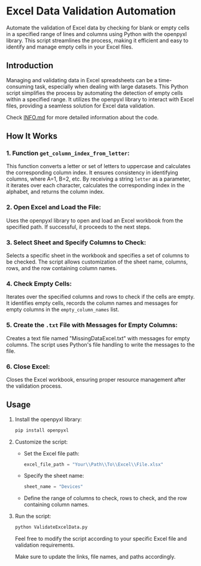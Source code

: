 # Excel Data Validation Automation

Automate the validation of Excel data by checking for blank or empty cells in a specified range of lines and columns using Python with the openpyxl library. This script streamlines the process, making it efficient and easy to identify and manage empty cells in your Excel files.

## Introduction

Managing and validating data in Excel spreadsheets can be a time-consuming task, especially when dealing with large datasets. This Python script simplifies the process by automating the detection of empty cells within a specified range. It utilizes the openpyxl library to interact with Excel files, providing a seamless solution for Excel data validation.

Check [INFO.md](INFO.md) for more detailed information about the code.

## How It Works

### 1. Function `get_column_index_from_letter`:

This function converts a letter or set of letters to uppercase and calculates the corresponding column index. It ensures consistency in identifying columns, where A=1, B=2, etc. By receiving a string `letter` as a parameter, it iterates over each character, calculates the corresponding index in the alphabet, and returns the column index.

### 2. Open Excel and Load the File:

Uses the openpyxl library to open and load an Excel workbook from the specified path. If successful, it proceeds to the next steps.

### 3. Select Sheet and Specify Columns to Check:

Selects a specific sheet in the workbook and specifies a set of columns to be checked. The script allows customization of the sheet name, columns, rows, and the row containing column names.

### 4. Check Empty Cells:

Iterates over the specified columns and rows to check if the cells are empty. It identifies empty cells, records the column names and messages for empty columns in the `empty_column_names` list.

### 5. Create the `.txt` File with Messages for Empty Columns:

Creates a text file named "MissingDataExcel.txt" with messages for empty columns. The script uses Python's file handling to write the messages to the file.

### 6. Close Excel:

Closes the Excel workbook, ensuring proper resource management after the validation process.

## Usage

1. Install the openpyxl library:

   ```bash
   pip install openpyxl
   ```

2. Customize the script:

   - Set the Excel file path:

     ```python
     excel_file_path = "Your\\Path\\To\\Excel\\File.xlsx"
     ```

   - Specify the sheet name:

     ```python
     sheet_name = "Devices"
     ```

   - Define the range of columns to check, rows to check, and the row containing column names.

3. Run the script:

   ```bash
   python ValidateExcelData.py
   ```

   Feel free to modify the script according to your specific Excel file and validation requirements.

   Make sure to update the links, file names, and paths accordingly.
